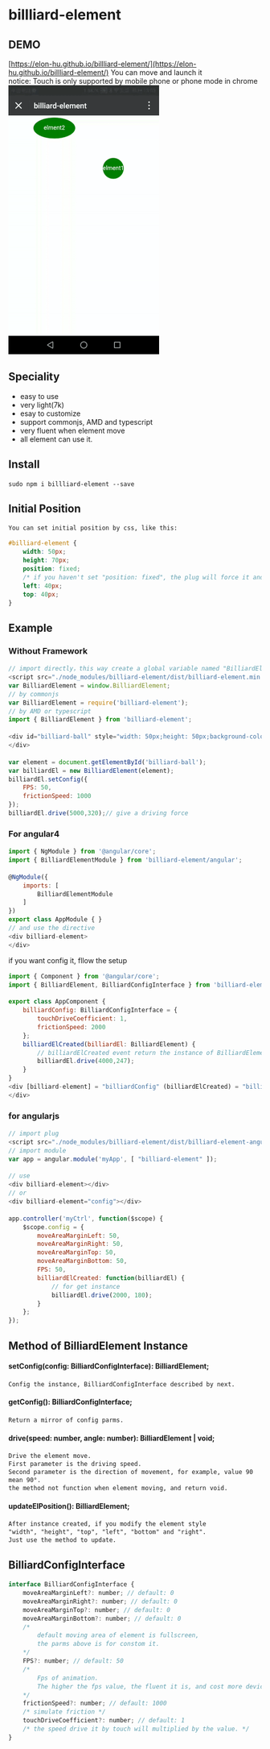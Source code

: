 # billliard-element

## DEMO
[https://elon-hu.github.io/billliard-element/](https://elon-hu.github.io/billliard-element/) 
You can move and launch it   
notice: Touch is only supported by mobile phone or phone mode in chrome  
![image](./assets/demo-in-mobile.gif)
## Speciality

* easy to use 
* very light(7k)
* esay to customize
* support commonjs, AMD and typescript
* very fluent when element move
* all element can use it.

## Install
    sudo npm i billliard-element --save
## Initial Position
    You can set initial position by css, like this:
```css
#billiard-element {
    width: 50px;
    height: 70px;
    position: fixed; 
    /* if you haven't set "position: fixed", the plug will force it and could cause an accident */
    left: 40px;
    top: 40px;
}
```
## Example

### Without Framework
```javascript
// import directly，this way create a global variable named "BilliardElement"
<script src="./node_modules/billiard-element/dist/billiard-element.min.js"></script>
var BilliardElement = window.BilliardElement;
// by commonjs
var BilliardElement = require('billiard-element');
// by AMD or typescript
import { BilliardElement } from 'billiard-element';

<div id="billiard-ball" style="width: 50px;height: 50px;background-color: green;">
</div>

var element = document.getElementById('billiard-ball');
var billiardEl = new BilliardElement(element);
billiardEl.setConfig({
    FPS: 50,
    frictionSpeed: 1000
});
billiardEl.drive(5000,320);// give a driving force
```
### For angular4
```javascript
import { NgModule } from '@angular/core';
import { BilliardElementModule } from 'billiard-element/angular';

@NgModule({
    imports: [
        BilliardElementModule
    ]
})
export class AppModule { }
// and use the directive
<div billiard-element>
</div>
```
 if you want config it, fllow the setup
```javascript
import { Component } from '@angular/core';
import { BilliardElement, BilliardConfigInterface } from 'billiard-element';

export class AppComponent {
    billiardConfig: BilliardConfigInterface = {
        touchDriveCoefficient: 1,
        frictionSpeed: 2000
    };
    billiardElCreated(billiardEl: BilliardElement) {
        // billiardElCreated event return the instance of BilliardElement
        billiardEl.drive(4000,247);
    }
}
<div [billiard-element] = "billiardConfig" (billiardElCreated) = "billiardElCreated($event)">
</div>
```
### for angularjs
```javascript
// import plug
<script src="./node_modules/billiard-element/dist/billiard-element-angularjs.min.js"></script>
// import module
var app = angular.module('myApp', [ "billiard-element" ]);

// use
<div billiard-element></div>
// or
<div billiard-element="config"></div>

app.controller('myCtrl', function($scope) {
    $scope.config = {
        moveAreaMarginLeft: 50,
        moveAreaMarginRight: 50,
        moveAreaMarginTop: 50,
        moveAreaMarginBottom: 50,
        FPS: 50,
        billiardElCreated: function(billiardEl) {
            // for get instance
            billiardEl.drive(2000, 180);
        }
    };
});
```

## Method of BilliardElement Instance
#### setConfig(config: BilliardConfigInterface): BilliardElement;
    Config the instance, BilliardConfigInterface described by next.
#### getConfig(): BilliardConfigInterface;
    Return a mirror of config parms.
#### drive(speed: number, angle: number): BilliardElement | void;
    Drive the element move.   
    First parameter is the driving speed.   
    Second parameter is the direction of movement, for example, value 90 mean 90°.   
    the method not function when element moving, and return void.
#### updateElPosition(): BilliardElement;
    After instance created, if you modify the element style    
    "width", "height", "top", "left", "bottom" and "right".   
    Just use the method to update. 
## BilliardConfigInterface
```javascript
interface BilliardConfigInterface {
    moveAreaMarginLeft?: number; // default: 0
    moveAreaMarginRight?: number; // default: 0
    moveAreaMarginTop?: number; // default: 0
    moveAreaMarginBottom?: number; // default: 0
    /* 
        default moving area of element is fullscreen,
        the parms above is for constom it.
    */
    FPS?: number; // default: 50
    /* 
        Fps of animation. 
        The higher the fps value, the fluent it is, and cost more device performance.
    */
    frictionSpeed?: number; // default: 1000
    /* simulate friction */
    touchDriveCoefficient?: number; // default: 1
    /* the speed drive it by touch will multiplied by the value. */
}
```